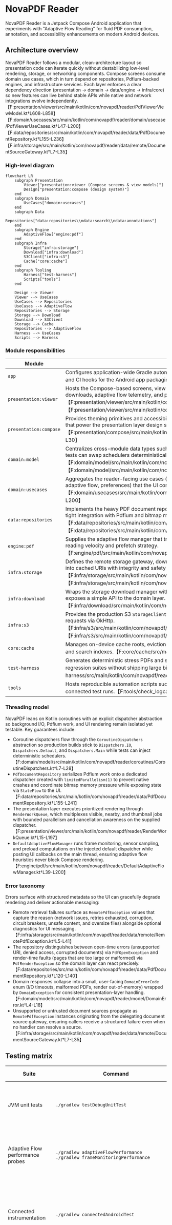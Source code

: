 # NovaPDF Reader

NovaPDF Reader is a Jetpack Compose Android application that experiments with "Adaptive Flow Reading" for fluid PDF consumption, annotation, and accessibility enhancements on modern Android devices.

## Architecture overview

NovaPDF Reader follows a modular, clean-architecture layout so presentation code can
iterate quickly without destabilizing low-level rendering, storage, or networking
components. Compose screens consume domain use cases, which in turn depend on
repositories, Pdfium-backed engines, and infrastructure services. Each layer enforces a
clear dependency direction (presentation → domain → data/engine → infra/core) so new
features can live behind stable APIs while native and network integrations evolve
independently.【F:presentation/viewer/src/main/kotlin/com/novapdf/reader/PdfViewerViewModel.kt†L608-L858】【F:domain/usecases/src/main/kotlin/com/novapdf/reader/domain/usecase/PdfViewerUseCases.kt†L47-L200】【F:data/repositories/src/main/kotlin/com/novapdf/reader/data/PdfDocumentRepository.kt†L155-L236】【F:infra/storage/src/main/kotlin/com/novapdf/reader/data/remote/DocumentSourceGateway.kt†L7-L35】

### High-level diagram

```mermaid
flowchart LR
    subgraph Presentation
        Viewer["presentation:viewer (Compose screens & view models)"]
        Design["presentation:compose (design system)"]
    end
    subgraph Domain
        UseCases["domain:usecases"]
    end
    subgraph Data
        Repositories["data:repositories\\ndata:search\\ndata:annotations"]
    end
    subgraph Engine
        AdaptiveFlow["engine:pdf"]
    end
    subgraph Infra
        Storage["infra:storage"]
        Download["infra:download"]
        S3Client["infra:s3"]
        Cache["core:cache"]
    end
    subgraph Tooling
        Harness["test-harness"]
        Scripts["tools"]
    end

    Design --> Viewer
    Viewer --> UseCases
    UseCases --> Repositories
    UseCases --> AdaptiveFlow
    Repositories --> Storage
    Storage --> Download
    Download --> S3Client
    Storage --> Cache
    Repositories --> AdaptiveFlow
    Harness --> UseCases
    Scripts --> Harness
```

### Module responsibilities

| Module | Responsibilities |
| --- | --- |
| `app` | Configures application-wide Gradle automation, including PDFium validation, signing credential resolution, and CI hooks for the Android app packaging pipeline.【F:app/build.gradle.kts†L34-L170】 |
| `presentation:viewer` | Hosts the Compose-based screens, view model orchestration, and render queues that coordinate remote downloads, adaptive flow telemetry, and prioritized page rendering for the reader UI.【F:presentation/viewer/src/main/kotlin/com/novapdf/reader/PdfViewerViewModel.kt†L608-L858】【F:presentation/viewer/src/main/kotlin/com/novapdf/reader/RenderWorkQueue.kt†L15-L197】 |
| `presentation:compose` | Provides theming primitives and accessibility helpers (for example the reusable haptic feedback manager) that power the presentation layer design system.【F:presentation/compose/src/main/kotlin/com/novapdf/reader/accessibility/HapticFeedbackManager.kt†L9-L30】 |
| `domain:model` | Centralizes cross-module data types such as domain error codes and coroutine dispatcher abstractions so tests can swap schedulers deterministically.【F:domain/model/src/main/kotlin/com/novapdf/reader/model/DomainError.kt†L4-L18】【F:domain/model/src/main/kotlin/com/novapdf/reader/coroutines/CoroutineDispatchers.kt†L7-L28】 |
| `domain:usecases` | Aggregates the reader-facing use cases (document lifecycle, rendering, annotations, bookmarks, search, adaptive flow, preferences) that the UI consumes behind a stable API.【F:domain/usecases/src/main/kotlin/com/novapdf/reader/domain/usecase/PdfViewerUseCases.kt†L47-L200】 |
| `data:repositories` | Implements the heavy PDF document repository, caching, and Lucene-backed search coordination, including tight integration with Pdfium and bitmap memory budgeting.【F:data/repositories/src/main/kotlin/com/novapdf/reader/data/PdfDocumentRepository.kt†L155-L236】【F:data/repositories/src/main/kotlin/com/novapdf/reader/search/DocumentSearchCoordinator.kt†L10-L18】 |
| `engine:pdf` | Supplies the adaptive flow manager that tracks frame pacing, sensor input, and preload targets to modulate reading velocity and prefetch strategy.【F:engine/pdf/src/main/kotlin/com/novapdf/reader/DefaultAdaptiveFlowManager.kt†L39-L200】 |
| `infra:storage` | Defines the remote storage gateway, download manager, and error taxonomy for resolving document sources into cached URIs with integrity and safety checks.【F:infra/storage/src/main/kotlin/com/novapdf/reader/data/remote/DocumentSourceGateway.kt†L7-L35】【F:infra/storage/src/main/kotlin/com/novapdf/reader/data/remote/PdfDownloadManager.kt†L22-L118】 |
| `infra:download` | Wraps the storage download manager with retry/backoff semantics tailored for S3-backed PDFs and exposes a simple API to the domain layer.【F:infra/download/src/main/kotlin/com/novapdf/reader/download/RemotePdfDownloader.kt†L14-L86】 |
| `infra:s3` | Provides the production S3 `StorageClient` implementation and Hilt bindings that adapt `s3://` URIs into HTTPS requests via OkHttp.【F:infra/s3/src/main/kotlin/com/novapdf/reader/integration/aws/S3StorageClient.kt†L17-L61】【F:infra/s3/src/main/kotlin/com/novapdf/reader/data/remote/di/S3Module.kt†L19-L35】 |
| `core:cache` | Manages on-device cache roots, eviction budgets, and directory hygiene for documents, thumbnails, tiles, and search indexes.【F:core/cache/src/main/kotlin/com/novapdf/reader/cache/CacheDirectories.kt†L1-L90】 |
| `test-harness` | Generates deterministic stress PDFs and storage fakes that power instrumentation, screenshot, and regression suites without shipping large binary fixtures.【F:test-harness/src/main/kotlin/com/novapdf/reader/ThousandPagePdfWriter.kt†L10-L156】 |
| `tools` | Hosts reproducible automation scripts such as the logcat analyzer that surface ANR/crash signatures during connected test runs.【F:tools/check_logcat_for_crashes.py†L9-L78】 |

### Threading model

NovaPDF leans on Kotlin coroutines with an explicit dispatcher abstraction so background
I/O, Pdfium work, and UI rendering remain isolated yet testable. Key guarantees include:

- Coroutine dispatchers flow through the `CoroutineDispatchers` abstraction so production builds stick to `Dispatchers.IO`, `Dispatchers.Default`, and `Dispatchers.Main` while tests can inject deterministic schedulers.【F:domain/model/src/main/kotlin/com/novapdf/reader/coroutines/CoroutineDispatchers.kt†L7-L28】
- `PdfDocumentRepository` serializes Pdfium work onto a dedicated dispatcher created with `limitedParallelism(1)` to prevent native crashes and coordinate bitmap memory pressure while exposing state via `StateFlow` to the UI.【F:data/repositories/src/main/kotlin/com/novapdf/reader/data/PdfDocumentRepository.kt†L155-L241】
- The presentation layer executes prioritized rendering through `RenderWorkQueue`, which multiplexes visible, nearby, and thumbnail jobs with bounded parallelism and cancellation awareness on the supplied dispatcher.【F:presentation/viewer/src/main/kotlin/com/novapdf/reader/RenderWorkQueue.kt†L15-L197】
- `DefaultAdaptiveFlowManager` runs frame monitoring, sensor sampling, and preload computations on the injected default dispatcher while posting UI callbacks on the main thread, ensuring adaptive flow heuristics never block Compose rendering.【F:engine/pdf/src/main/kotlin/com/novapdf/reader/DefaultAdaptiveFlowManager.kt†L39-L200】

### Error taxonomy

Errors surface with structured metadata so the UI can gracefully degrade rendering and
deliver actionable messaging:

- Remote retrieval failures surface as `RemotePdfException` values that capture the reason (network issues, retries exhausted, corruption, circuit breakers, unsafe content, and oversize files) alongside optional diagnostics for UI messaging.【F:infra/storage/src/main/kotlin/com/novapdf/reader/data/remote/RemotePdfException.kt†L5-L41】
- The repository distinguishes between open-time errors (unsupported URI, denied access, corrupted documents) via `PdfOpenException` and render-time faults (pages that are too large or malformed) via `PdfRenderException` so the domain layer can react precisely.【F:data/repositories/src/main/kotlin/com/novapdf/reader/data/PdfDocumentRepository.kt†L120-L140】
- Domain responses collapse into a small, user-facing `DomainErrorCode` enum (I/O timeouts, malformed PDFs, render out-of-memory) wrapped by `DomainException` for consistent presentation-layer handling.【F:domain/model/src/main/kotlin/com/novapdf/reader/model/DomainError.kt†L4-L18】
- Unsupported or untrusted document sources propagate as `RemotePdfException` instances originating from the delegating document source gateway, ensuring callers receive a structured failure even when no handler can resolve a source.【F:infra/storage/src/main/kotlin/com/novapdf/reader/data/remote/DocumentSourceGateway.kt†L7-L35】

## Testing matrix

| Suite | Command | Primary coverage | Notes |
| --- | --- | --- | --- |
| JVM unit tests | `./gradlew testDebugUnitTest` | View models, repositories, and utility layers using Robolectric and standard unit runners. | Runs quickly on the host and honors the injected coroutine dispatchers for deterministic scheduling.【F:domain/model/src/main/kotlin/com/novapdf/reader/coroutines/CoroutineDispatchers.kt†L7-L28】 |
| Adaptive Flow performance probes | `./gradlew adaptiveFlowPerformance`<br>`./gradlew frameMonitoringPerformance` | Exercises frame pacing heuristics and adaptive flow backpressure logic without launching the full test matrix. | Both tasks reuse the dedicated Robolectric suites for the adaptive flow manager and report regressions immediately.【F:README.md†L104-L113】 |
| Connected instrumentation | `./gradlew connectedAndroidTest` | Full UI automation, remote download flows, and screenshot harness validation on emulators or devices. | Requires API 32+ system images and benefits from the emulator launch arguments below. Logs can be post-processed with `tools/check_logcat_for_crashes.py` to surface ANR or crash signatures.【F:README.md†L121-L166】【F:tools/check_logcat_for_crashes.py†L9-L78】 |
| Macrobenchmark & baseline profile | `./gradlew :baselineprofile:connectedBenchmarkAndroidTest --stacktrace` | Measures cold start, frame pacing, and render performance budgets while guarding the committed baseline profile. | Fails the build if thresholds regress; follow up with `:app:generateReleaseBaselineProfile` to refresh shipped profiles.【F:README.md†L199-L238】 |
| Screenshot harness | `adb shell am instrument …` (see below) | Captures deterministic device-side PNGs with metadata for documentation and regressions. | Also callable through `tools/capture_screenshots.py` for host-side captures and log synchronization.【F:README.md†L176-L197】 |

### Regression documentation

Record any instability you discover in [`docs/regressions`](docs/regressions) so the
team can reproduce and verify fixes quickly. The [regression playbook](docs/regressions/README.md)
explains when to file a note, which sections to include, and provides a ready-to-copy
template that matches our existing Pdfium crash write-up.【F:docs/regressions/README.md†L1-L87】

## Adaptive Flow performance tooling

Adaptive Flow now records frame pacing through `Choreographer` on the main thread so that preloading logic can back off when the UI is under pressure. Two dedicated Gradle tasks are available to exercise the timing heuristics and frame monitoring in isolation:

```
./gradlew adaptiveFlowPerformance
./gradlew frameMonitoringPerformance
```

Both tasks reuse the Robolectric unit tests backing the Adaptive Flow manager and give fast feedback without running the full unit test suite.

## Fallback mode shortcuts

When adaptive flow features misbehave in the field, engineers can toggle dedicated
fallback shortcuts to keep the reader usable while investigating. The
[fallback mode reference](docs/fallback-mode-shortcuts.md) explains each option—classic
"safe" mode, simple legacy graphics, and the mid-run tutorial recovery flow—and
outlines when to trigger them during debugging sessions.

## Sample PDF fixture

Automated tests and screenshot generation rely on a tiny CC0 1.0 licensed document that now ships inline with the instrumentation test sources. The encoded fixture is decoded directly into the device cache before opening it in the viewer so rendering can be validated without relying on external network services or bundling binary blobs in git.

See `docs/sample-pdf-license.md` for the redistribution notice covering the bundled document.

## Running connected Android tests locally

Instrumentation and macrobenchmark tests require an Android SDK installation that includes
the `platform-tools`, `build-tools`, and emulator components for API level 32.

1. Install the Android command-line tools and use `sdkmanager` to download the required
   packages:

   ```bash
  sdkmanager "platform-tools" "build-tools;34.0.0" "platforms;android-32" "emulator"
   ```

2. Point Gradle to your SDK installation by setting `ANDROID_SDK_ROOT`/`ANDROID_HOME` or by
   adding an `sdk.dir=/absolute/path/to/sdk` entry to `local.properties`.

3. Ensure that a device or emulator is available before invoking:

   ```bash
   ./gradlew connectedAndroidTest
   ```

### Emulator launch arguments

For reliable UI tests, start the Android emulator with snapshots disabled and
ample memory/storage to reduce hangs during heavy PDF rendering. Provision the
virtual device with at least 4 GB of RAM and a 4 GB writable data partition, and
ensure hardware acceleration (KVM/HAXM/Hypervisor) is available so the
instrumentation run has full CPU access. Prefer the software SwiftShader GPU
(`-gpu swiftshader_indirect`) unless you have confirmed a dedicated GPU is
stable under load. Always wipe user data and cold boot the emulator before
invocation so no residue from earlier runs remains:

```bash
emulator @NovaPDFApi32 \
    -no-snapshot-save \
    -no-snapshot-load \
    -wipe-data \
    -no-boot-anim \
    -accel on \
    -memory 4096 \
    -partition-size 4096 \
    -gpu swiftshader_indirect
```

Use `-accel off` if the host machine does not support KVM acceleration.

When no device is present, the build gracefully skips connected tests while still verifying
that the project compiles.

NovaPDF's Gradle automation also issues `adb shell cmd appops set com.google.android.gms RUN_IN_BACKGROUND ignore`
and `RUN_ANY_IN_BACKGROUND ignore` so Play Services cannot trigger auto-updates on the
shared test images. This keeps background download storms from starving instrumentation
runs; ensure your custom emulator snapshots expose the `cmd appops` utility so the
suppression can be applied automatically.

## Amazon S3 integration

- Remote documents can be referenced with `s3://bucket/key.pdf` URIs; the injected `S3StorageClient` validates the scheme, extracts the bucket/key, and performs the download via OkHttp before streaming the response back to the caller.【F:infra/s3/src/main/kotlin/com/novapdf/reader/integration/aws/S3StorageClient.kt†L17-L56】
- Hilt wiring in `infra:s3` binds the S3 client as the active `StorageClient` and provisions a `PdfDownloadManager`, so including the module in your app dependency graph enables S3-backed downloads automatically.【F:infra/s3/src/main/kotlin/com/novapdf/reader/data/remote/di/S3Module.kt†L19-L35】
- The `S3RemotePdfDownloader` composes exponential backoff and retry semantics on top of the download manager, emitting structured `RemotePdfException` failures when the remote object is unreachable or unsafe; callers can opt in to large files when the UI gains user consent.【F:infra/download/src/main/kotlin/com/novapdf/reader/download/RemotePdfDownloader.kt†L14-L86】
- Ensure your buckets serve either public objects or pre-signed URLs over HTTPS. Authenticated downloads require producing a signed `s3://` URI that maps to an HTTP 200 response for the constructed `https://bucket.s3.amazonaws.com/key` request; otherwise the client surfaces an `IOException` with the failing status code.【F:infra/s3/src/main/kotlin/com/novapdf/reader/integration/aws/S3StorageClient.kt†L26-L44】
- For local testing, you can point the downloader at mock S3-compatible endpoints (for example LocalStack) by overriding the injected `OkHttpClient` configuration or substituting a fake `StorageClient` in Hilt tests, mirroring how the test harness provides deterministic storage fakes.【F:test-harness/src/main/kotlin/com/novapdf/reader/storage/TestStorageClients.kt†L1-L85】

## Programmatic screenshot capture

The screenshot harness can capture UI frames directly on the device when invoked with
```
adb shell am instrument -w -r \
    -e runScreenshotHarness true \
    -e captureProgrammaticScreenshots true \
    -e testPackageName com.novapdf.reader.test \
    -e class com.novapdf.reader.ScreenshotHarnessTest#openThousandPageDocumentForScreenshots \
    com.novapdf.reader.test/dagger.hilt.android.testing.HiltTestRunner
```

When the `captureProgrammaticScreenshots` argument is `true`, the harness saves a PNG in the
instrumentation cache directory and temporarily adopts the
`FOREGROUND_SERVICE_MEDIA_PROJECTION` permission so the process only opts into the
`mediaProjection` foreground service type while the screenshot is recorded.

For host-side captures, run `tools/capture_screenshots.py`. Install the debug and androidTest APKs
on the target device once before invoking the script. Provide the harness test package explicitly
either via `--test-package com.novapdf.reader.test`, by exporting the
`NOVAPDF_SCREENSHOT_TEST_PACKAGE` environment variable, or by editing
`config/screenshot-harness.env` so the script can resolve the instrumentation application reliably:

```
./gradlew :app:installDebug :app:installDebugAndroidTest
```

The script launches the harness, waits for the ready handshake flags, and records a PNG via
`adb exec-out screencap -p`. The output filenames follow the `<docId>_pageNNNN.png` convention
using the sanitized document ID and the one-based page number reported by the harness. The ready
flag payload now includes JSON metadata describing the document ID, sanitized identifier, page
index, and total page count so downstream tooling can reason about the captured frame
deterministically.

## Baseline profile generation and macrobenchmarks

NovaPDF ships a baseline profile so cold starts and the initial render of large documents
benefit from ahead-of-time compilation. The profile lives at
`app/src/main/baseline-prof.txt` and is regenerated from the Macrobenchmark test suite in
the `baselineprofile` module.

1. Boot a physical device or emulator running API 32+ with hardware acceleration enabled.
   Always rerun baseline and macrobenchmark jobs on the exact same
   hardware profile and system image (API level, RAM, and CPU) so
   performance comparisons remain deterministic.
2. Install the debug build once so shared test fixtures are staged:

   ```bash
   ./gradlew :app:assembleDebug :app:assembleDebugAndroidTest
   ```

3. Execute the macrobench regressions to enforce the current performance budgets:

   ```bash
   ./gradlew :baselineprofile:connectedBenchmarkAndroidTest --stacktrace
   ```

   The run fails if cold-start, frame pacing, or render times regress beyond the thresholds
   encoded in `RegressionBenchmark`.

4. Generate a fresh baseline profile and copy it into the application module:

   ```bash
   ./gradlew :app:generateReleaseBaselineProfile --stacktrace
   cp "$(find app/build -type f -iname 'baseline-prof.txt' -path '*/release/*' -print -quit)" \
     app/src/main/baseline-prof.txt
   ```

5. Review the diff and commit the updated file together with any performance-sensitive
   code changes:

   ```bash
   git diff -- app/src/main/baseline-prof.txt
   ```

To avoid forgetting this step, install the provided Git pre-commit hook once per clone:

```bash
git config core.hooksPath tools/git-hooks
```

The hook inspects staged changes and blocks commits that touch performance-sensitive
code (Gradle configuration, source files under `src/main`, and other critical source
types) without also staging the updated `app/src/main/baseline-prof.txt`. When it
triggers, regenerate the profile, stage the file, and re-run the commit.

The CI workflow repeats these steps on a matrix device and fails the build if the generated
profile diverges from the committed snapshot, preventing stale artefacts from shipping. Pull
requests also receive an automated warning (both as workflow annotations and a sticky bot
comment) when they modify performance-sensitive code without refreshing
`app/src/main/baseline-prof.txt`. The reminder highlights the files that triggered the check
and reiterates the need for macrobenchmark coverage of real user journeys so the regenerated
profile reflects the updated execution paths, making it harder to forget the regeneration step.

## CI validation for heavy PDF workloads

Continuous integration now provisions a synthetic stress PDF with 32 pages that mix large,
panoramic, and extreme aspect ratios to exercise Pdfium rendering paths. Instrumentation
tests open portrait, landscape, tall infographic, and ultra-wide panorama variants of the
document and drive a thousand-page fixture through the UI to ensure the viewer can handle
atypical source material. The workflow invokes `connectedAndroidTest` with
`--rerun-tasks --no-build-cache` so the heavy document scenarios always execute on every
matrix device instead of being satisfied from prior outputs. It fails fast if logcat
reports an Application Not Responding dialog, fatal Java exception, fatal signal, or forced
process restart for `com.novapdf.reader`. It also verifies that both the
`LargePdfInstrumentedTest.openLargeAndUnusualDocumentWithoutAnrOrCrash` and
`PdfViewerUiAutomatorTest.loadsThousandPageDocumentAndActivatesAdaptiveFlow` cases ran
without being skipped so regressions cannot silently avoid the heavy document coverage. To
reproduce the checks locally, run `./gradlew connectedAndroidTest` on an emulator or device
and inspect `adb logcat` for `ANR in com.novapdf.reader` or fatal exception entries.
The helper script `tools/check_logcat_for_crashes.py` mirrors the CI check and can be
run locally with captured logcat or bugreport dumps to confirm that no ANR or crash
signatures were recorded:

```bash
adb logcat -d > logcat-after-tests.txt
tools/check_logcat_for_crashes.py
```

Pass different log or bugreport paths (compressed archives are supported) or a
custom package name if needed:

```bash
tools/check_logcat_for_crashes.py path/to/log.txt --package com.example.app
```

## Android cache compatibility

Android 9 (API 28) and higher restrict access to `Thread.threadLocalRandomProbe`, a hidden
runtime API that Caffeine depends on for its concurrent cache implementation. Starting with
Android 12L/13 (API 32) the method is completely blocked which causes an immediate crash as
soon as Caffeine tries to initialize. NovaPDF therefore no longer ships Caffeine on any
runtime target. The bitmap/page cache now relies on `android.util.LruCache`, which is safe on
all supported API levels and runs on a lightweight `Mutex` to guarantee thread-safety.

If you need eviction or expiry semantics beyond the built-in LRU behaviour, prefer layering
those policies on top of `LruCache` or storing metadata in Room/SQLite. Before adding any new
third-party cache library, verify that it is explicitly supported on API 30/32/34 and does not
depend on non-SDK interfaces. The CI pipeline contains a regression check that fails the build
if the `com.github.benmanes.caffeine` package resurfaces in the dependency graph so this
regression cannot silently return.

## Gradle wrapper bootstrap

Binary assets such as the `gradle-wrapper.jar` are intentionally not stored in this repository. Instead, the wrapper JAR is stored as a Base64 text file at `gradle/wrapper/gradle-wrapper.jar.base64`. The included `gradlew` and `gradlew.bat` scripts automatically decode this archive to `gradle/wrapper/gradle-wrapper.jar` (Gradle 8.5) the first time you run them.

If your environment blocks execution of Python, PowerShell, or the `base64` utility, manually decode the file or download the wrapper from `https://services.gradle.org/distributions/gradle-8.5-bin.zip` and copy `gradle-8.5/lib/plugins/gradle-wrapper-8.5.jar` to `gradle/wrapper/gradle-wrapper.jar` before invoking Gradle.
